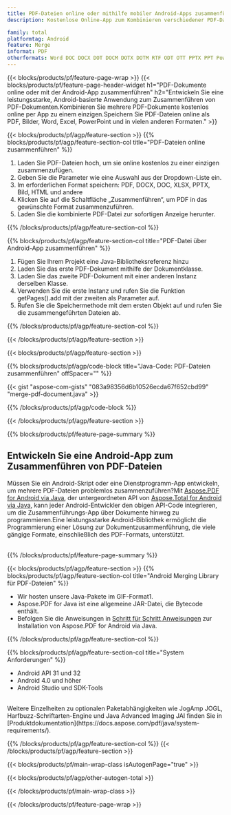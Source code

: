 ```yaml
---
title: PDF-Dateien online oder mithilfe mobiler Android-Apps zusammenführen
description: Kostenlose Online-App zum Kombinieren verschiedener PDF-Dateien.Android-Code zum Zusammenführen von PDF-Dokumenten in andere Formate.

family: total
platformtag: Android
feature: Merge
informat: PDF
otherformats: Word DOC DOCX DOT DOCM DOTX DOTM RTF ODT OTT PPTX PPT Powerpoint PPS PPSX PPSM POTM ODP OTP POT PPTM POTX PDF Excel XLS XLSX ODS TSV XLSB XLSM XLT XLTM XLTX
---
```

{{< blocks/products/pf/feature-page-wrap >}}
{{< blocks/products/pf/feature-page-header-widget h1="PDF-Dokumente online oder mit der Android-App zusammenführen" h2="Entwickeln Sie eine leistungsstarke, Android-basierte Anwendung zum Zusammenführen von PDF-Dokumenten.Kombinieren Sie mehrere PDF-Dokumente kostenlos online per App zu einem einzigen.Speichern Sie PDF-Dateien online als PDF, Bilder, Word, Excel, PowerPoint und in vielen anderen Formaten." >}}

{{< blocks/products/pf/agp/feature-section >}}
{{% blocks/products/pf/agp/feature-section-col title="PDF-Dateien online zusammenführen" %}}

1. Laden Sie PDF-Dateien hoch, um sie online kostenlos zu einer einzigen zusammenzufügen.
1. Geben Sie die Parameter wie eine Auswahl aus der Dropdown-Liste ein.
1. Im erforderlichen Format speichern: PDF, DOCX, DOC, XLSX, PPTX, Bild, HTML und andere
1. Klicken Sie auf die Schaltfläche „Zusammenführen“, um PDF in das gewünschte Format zusammenzuführen.
1. Laden Sie die kombinierte PDF-Datei zur sofortigen Anzeige herunter.

{{% /blocks/products/pf/agp/feature-section-col %}}

{{% blocks/products/pf/agp/feature-section-col title="PDF-Datei über Android-App zusammenführen" %}}

1. Fügen Sie Ihrem Projekt eine Java-Bibliotheksreferenz hinzu
1. Laden Sie das erste PDF-Dokument mithilfe der Dokumentklasse.
1. Laden Sie das zweite PDF-Dokument mit einer anderen Instanz derselben Klasse.
1. Verwenden Sie die erste Instanz und rufen Sie die Funktion getPages().add mit der zweiten als Parameter auf.
1. Rufen Sie die Speichermethode mit dem ersten Objekt auf und rufen Sie die zusammengeführten Dateien ab.

{{% /blocks/products/pf/agp/feature-section-col %}}

{{< /blocks/products/pf/agp/feature-section >}}

{{< blocks/products/pf/agp/feature-section >}}

{{% blocks/products/pf/agp/code-block title="Java-Code: PDF-Dateien zusammenführen" offSpacer="" %}}

{{< gist "aspose-com-gists" "083a98356d6b10526ecda67f652cbd99" "merge-pdf-document.java" >}}

{{% /blocks/products/pf/agp/code-block %}}

{{< /blocks/products/pf/agp/feature-section >}}

{{% blocks/products/pf/feature-page-summary %}}


<h2>Entwickeln Sie eine Android-App zum Zusammenführen von PDF-Dateien</h2>

Müssen Sie ein Android-Skript oder eine Dienstprogramm-App entwickeln, um mehrere PDF-Dateien problemlos zusammenzuführen?Mit [Aspose.PDF for Android via Java](https://products.aspose.com/pdf/de/android-java/), der untergeordneten API von [Aspose.Total for Android via Java](https://products.aspose.com/total/de/android-java/), kann jeder Android-Entwickler den obigen API-Code integrieren, um die Zusammenführungs-App über Dokumente hinweg zu programmieren.Eine leistungsstarke Android-Bibliothek ermöglicht die Programmierung einer Lösung zur Dokumentzusammenführung, die viele gängige Formate, einschließlich des PDF-Formats, unterstützt.<br /><br />

{{% /blocks/products/pf/feature-page-summary %}}

{{< blocks/products/pf/agp/feature-section >}}
{{% blocks/products/pf/agp/feature-section-col title="Android Merging Library für PDF-Dateien" %}}

- Wir hosten unsere Java-Pakete im GIF-Format1. 
- Aspose.PDF for Java ist eine allgemeine JAR-Datei, die Bytecode enthält.
- Befolgen Sie die Anweisungen in [Schritt für Schritt Anweisungen](https://docs.aspose.com/pdf/java/installation/#install-aspose-pdf-for-java-from-maven-repository) zur Installation von Aspose.PDF for Android via Java.

{{% /blocks/products/pf/agp/feature-section-col %}}

{{% blocks/products/pf/agp/feature-section-col title="System Anforderungen" %}}

- Android API 31 und 32
- Android 4.0 und höher
- Android Studio und SDK-Tools

<br />
Weitere Einzelheiten zu optionalen Paketabhängigkeiten wie JogAmp JOGL, Harfbuzz-Schriftarten-Engine und Java Advanced Imaging JAI finden Sie in [Produktdokumentation](https://docs.aspose.com/pdf/java/system-requirements/).

{{% /blocks/products/pf/agp/feature-section-col %}}
{{< /blocks/products/pf/agp/feature-section >}}


{{< blocks/products/pf/main-wrap-class isAutogenPage="true" >}}

{{< blocks/products/pf/agp/other-autogen-total >}}

{{< /blocks/products/pf/main-wrap-class >}}

{{< /blocks/products/pf/feature-page-wrap >}}